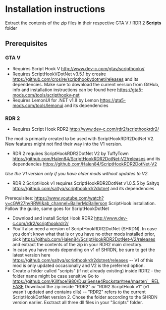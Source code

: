 # Installation instructions
Extract the contents of the zip files in their respective GTA V / RDR 2 **Scripts** folder

## Prerequisites
### GTA V
- Requires Script Hook V http://www.dev-c.com/gtav/scripthookv/
- Requires ScriptHookVDotNet v3.5.1 by crosire https://github.com/crosire/scripthookvdotnet/releases and its dependencies. Make sure to download the current version from GitHub, info and installation instructions can be found here https://gta5-mods.com/tools/scripthookv-net
- Requires LemonUI for .NET v1.8 by Lemon https://gta5-mods.com/tools/lemonui and its dependencies

### RDR 2
- Requires Script Hook RDR2 http://www.dev-c.com/rdr2/scripthookrdr2/

The mod is primarily created to be used with ScriptHookRDR2DotNet V2. New features might not find their way into the V1 version.
- RDR 2 requires ScriptHookRDR2DotNet V2 by TuffyTown https://github.com/Halen84/ScriptHookRDR2DotNet-V2/releases and its dependencies https://github.com/Halen84/ScriptHookRDR2DotNet-V2

*Use the V1 version only if you have older mods without updates to V2.* 
- RDR 2 ScriptHook v1 requires ScriptHookRDR2DotNet v1.0.5.5 by Saltyq https://github.com/saltyq/scripthookrdr2dotnet and its dependencies

Prerequisites:
https://www.youtube.com/watch?v=cGW27hvRRWI&ab_channel=BallerMcBallerson
ScriptHook installation. Follow the guide, same goes for ScriptHookDotNet

- Download and install Script Hook RDR2 http://www.dev-c.com/rdr2/scripthookrdr2/
- You'll also need a version of ScriptHookRDR2DotNet (SHRDN). In case you don't know what that is or you have no other mods installed prior, pick https://github.com/Halen84/ScriptHookRDR2DotNet-V2/releases and extract the contents of the zip in your RDR2 main directory.
- In case you have mods depending on v1 of SHRDN, be sure to get the latest version here https://github.com/saltyq/scripthookrdr2dotnet/releases -- V1 of this mod is only updated occasionally and V2 is the preferred option.
- Create a folder called "scripts" (if not already existing) inside RDR2 - the folder name might be case sensitive
Go to https://github.com/Killface1980/DualSense4Rockstar/tree/master/__RELEASE
Download the zip inside "RDR2" *or* "RDR2 ScriptHook v1" (v1 wasn't updated and contains dlls) -- "RDR2" refers to the current ScriptHookDotNet version 2. Chose the folder according to the SHRDN version earlier.
Exctract all three dll files in your "Scripts" folder.
